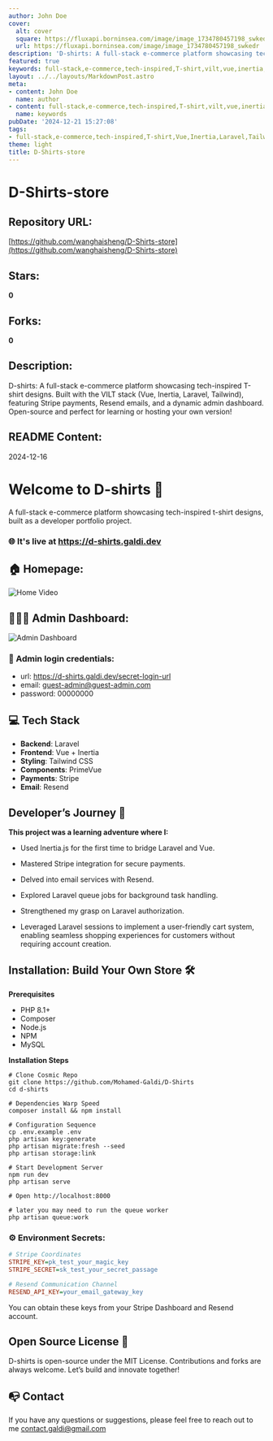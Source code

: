 ```yaml
---
author: John Doe
cover:
  alt: cover
  square: https://fluxapi.borninsea.com/image/image_1734780457198_swkedr
  url: https://fluxapi.borninsea.com/image/image_1734780457198_swkedr
description: 'D-shirts: A full-stack e-commerce platform showcasing tech-inspired T-shirt designs. Built with the VILT stack (Vue, Inertia, Laravel, Tailwind), featuring Stripe payments, Resend emails, and a dynamic admin dashboard. Open-source and perfect for learning or hosting your own version!'
featured: true
keywords: full-stack,e-commerce,tech-inspired,T-shirt,vilt,vue,inertia,laravel,tailwind,stripe,payments,resend,email,dynamic,admin,dashboard,open-source,learning,developer,portofolio,Inertia.js,Stripe,integration,Laravel,authorization,Tailwind.CSS,PrimeVue,queue,jobs,session,cart,shopping,environment,secrets,MITLicense,MIT,Licensing,contributions,forks,contact,MIT许可证
layout: ../../layouts/MarkdownPost.astro
meta:
- content: John Doe
  name: author
- content: full-stack,e-commerce,tech-inspired,T-shirt,vilt,vue,inertia,laravel,tailwind,stripe,payments,resend,email,dynamic,admin,dashboard,open-source,learning,developer,portofolio,Inertia.js,Stripe,integration,Laravel,authorization,Tailwind.CSS,PrimeVue,queue,jobs,session,cart,shopping,environment,secrets,MITLicense,MIT,Licensing,contributions,forks,contact,MIT许可证
  name: keywords
pubDate: '2024-12-21 15:27:08'
tags:
- full-stack,e-commerce,tech-inspired,T-shirt,Vue,Inertia,Laravel,Tailwind,Stripe,payments,Resend,email,dynamic,admin,dashboard,open-source,learning,hosting,developer_portfolio,Inertia.js,Laravel_authorization,Laravel_sessions,secure_payments,email_services,stripe_integration,Laravel_queue_jobs,development_server,MIT_License
theme: light
title: D-Shirts-store
---
```


# D-Shirts-store

## Repository URL: 
[https://github.com/wanghaisheng/D-Shirts-store](https://github.com/wanghaisheng/D-Shirts-store)

## Stars: 
**0**

## Forks: 
**0**

## Description: 
D-shirts: A full-stack e-commerce platform showcasing tech-inspired T-shirt designs. Built with the VILT stack (Vue, Inertia, Laravel, Tailwind), featuring Stripe payments, Resend emails, and a dynamic admin dashboard. Open-source and perfect for learning or hosting your own version!

## README Content: 
2024-12-16

# Welcome to D-shirts 🌟

A full-stack e-commerce platform showcasing tech-inspired t-shirt designs, built as a developer portfolio project.

### 🌐 It's live at https://d-shirts.galdi.dev

## 🏠 Homepage:
![Home Video](Home.gif)

## 👨🏻‍💻 Admin Dashboard:
![Admin Dashboard](Admin.gif)

### 🔐 Admin login credentials:
- url: https://d-shirts.galdi.dev/secret-login-url
- email: guest-admin@guest-admin.com
- password: 00000000

## 💻 Tech Stack

- **Backend**: Laravel
- **Frontend**: Vue + Inertia
- **Styling**: Tailwind CSS
- **Components**: PrimeVue
- **Payments**: Stripe
- **Email**: Resend

## Developer’s Journey 🚀

**This project was a learning adventure where I:**

- Used Inertia.js for the first time to bridge Laravel and Vue.

- Mastered Stripe integration for secure payments.

- Delved into email services with Resend.

- Explored Laravel queue jobs for background task handling.

- Strengthened my grasp on Laravel authorization.

- Leveraged Laravel sessions to implement a user-friendly cart system, enabling seamless shopping experiences for customers without requiring account creation.

## Installation: Build Your Own Store 🛠️

**Prerequisites**

- PHP 8.1+
- Composer
- Node.js
- NPM
- MySQL

**Installation Steps**

```shell
# Clone Cosmic Repo
git clone https://github.com/Mohamed-Galdi/D-Shirts
cd d-shirts

# Dependencies Warp Speed
composer install && npm install

# Configuration Sequence
cp .env.example .env
php artisan key:generate
php artisan migrate:fresh --seed
php artisan storage:link

# Start Development Server
npm run dev
php artisan serve

# Open http://localhost:8000

# later you may need to run the queue worker
php artisan queue:work
```
### ⚙️ Environment Secrets:
```ini
# Stripe Coordinates
STRIPE_KEY=pk_test_your_magic_key
STRIPE_SECRET=sk_test_your_secret_passage

# Resend Communication Channel
RESEND_API_KEY=your_email_gateway_key
```
You can obtain these keys from your Stripe Dashboard and Resend account.
## Open Source License 📜

D-shirts is open-source under the MIT License. Contributions and forks are always welcome. Let’s build and innovate together!

## 📭 Contact

If you have any questions or suggestions, please feel free to reach out to me [contact.galdi@gmail.com](mailto:contact.galdi@gmail.com)

